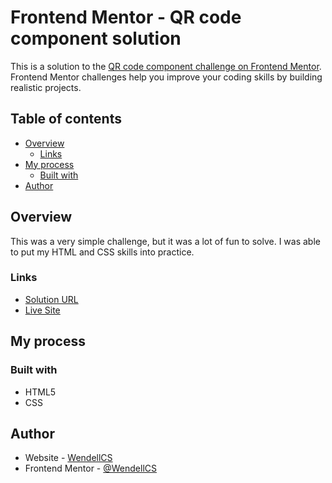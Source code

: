 # Frontend Mentor - QR code component solution

This is a solution to the [QR code component challenge on Frontend Mentor](https://www.frontendmentor.io/challenges/qr-code-component-iux_sIO_H). Frontend Mentor challenges help you improve your coding skills by building realistic projects. 

## Table of contents

- [Overview](#overview)
  - [Links](#links)
- [My process](#my-process)
  - [Built with](#built-with)
- [Author](#author)

## Overview

This was a very simple challenge, but it was a lot of fun to solve. I was able to put my HTML and CSS skills into practice.

### Links

- [Solution URL](https://github.com/wendellcs/QR-code-challenge)
- [Live Site](https://wendellcs.github.io/QR-code-challenge/)

## My process

### Built with

- HTML5
- CSS 

## Author

- Website - [WendellCS](https://wendellcs.github.io)
- Frontend Mentor - [@WendellCS](https://www.frontendmentor.io/profile/WendellCS)

